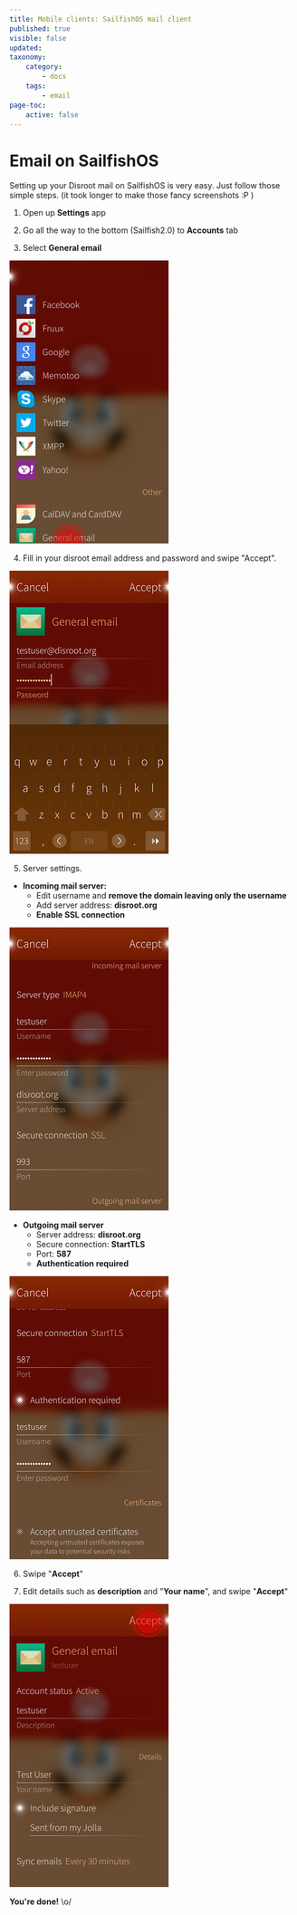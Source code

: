 ```yaml
---
title: Mobile clients: SailfishOS mail client
published: true
visible: false
updated:
taxonomy:
    category:
        - docs
    tags:
        - email
page-toc:
    active: false
---
```


# Email on SailfishOS

Setting up your Disroot mail on SailfishOS is very easy. Just follow those simple steps. (it took longer to make those fancy screenshots :P )


1. Open up **Settings** app

2. Go all the way to the bottom (Sailfish2.0) to **Accounts** tab

3. Select **General email**

![](en/sailfish_mail1.png)

4. Fill in your disroot email address and password and swipe "Accept".

![](en/sailfish_mail2.png)

5. Server settings.

 - **Incoming mail server:**
    - Edit username and **remove the domain leaving only the username**
    - Add server address: **disroot.org**
    - **Enable SSL connection**

![](en/sailfish_mail3.png)

 - **Outgoing mail server**
    - Server address: **disroot.org**
    - Secure connection: **StartTLS**
    - Port: **587**
    - **Authentication required**

![](en/sailfish_mail4.png)

6. Swipe "**Accept**"

7. Edit details such as **description** and "**Your name**", and swipe "**Accept**"

![](en/sailfish_mail5.png)

**You're done!** \o/
